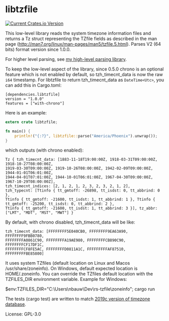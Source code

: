 # libtzfile

[![Current Crates.io Version](https://img.shields.io/crates/v/libtzfile.svg)](https://crates.io/crates/libtzfile)

This low-level library reads the system timezone information files and returns a Tz struct representing the TZfile
fields as described in the man page (<http://man7.org/linux/man-pages/man5/tzfile.5.html>).
Parses V2 (64 bits) format version since 1.0.0.

For higher level parsing, see [my high-level parsing library](https://crates.io/crates/tzparse).

To keep the low-level aspect of the library, since 0.5.0 chrono is an optional feature which is not enabled by default, so tzh_timecnt_data is now the raw `i64` timestamp.
For libtzfile to return tzh_timecnt_data as `DateTime<Utc>`, you can add this in Cargo.toml:
```
[dependencies.libtzfile]
version = "1.0.0"
features = ["with-chrono"]
```
Here is an example:
```rust
extern crate libtzfile;

fn main() {
    println!("{:?}", libtzfile::parse("America/Phoenix").unwrap());
}
```

which outputs (with chrono enabled):
```
Tz { tzh_timecnt_data: [1883-11-18T19:00:00Z, 1918-03-31T09:00:00Z, 1918-10-27T08:00:00Z,
1919-03-30T09:00:00Z, 1919-10-26T08:00:00Z, 1942-02-09T09:00:00Z, 1944-01-01T06:01:00Z,
1944-04-01T07:01:00Z, 1944-10-01T06:01:00Z, 1967-04-30T09:00:00Z, 1967-10-29T08:00:00Z],
tzh_timecnt_indices: [2, 1, 2, 1, 2, 3, 2, 3, 2, 1, 2],
tzh_typecnt: [Ttinfo { tt_gmtoff: -26898, tt_isdst: 0, tt_abbrind: 0 },
Ttinfo { tt_gmtoff: -21600, tt_isdst: 1, tt_abbrind: 1 }, Ttinfo { tt_gmtoff: -25200, tt_isdst: 0, tt_abbrind: 2 },
Ttinfo { tt_gmtoff: -21600, tt_isdst: 1, tt_abbrind: 3 }], tz_abbr: ["LMT", "MDT", "MST", "MWT"] }
```

By default, with chrono disabled, tzh_timecnt_data will be like:
```
tzh_timecnt_data: [FFFFFFFF5E040CB0, FFFFFFFF9EA63A90, FFFFFFFF9FBB0780,
FFFFFFFFA0861C90, FFFFFFFFA19AE980, FFFFFFFFCB890C90, FFFFFFFFCF17DF1C,
FFFFFFFFCF8FE5AC, FFFFFFFFD0811A1C, FFFFFFFFFAF87510, FFFFFFFFFBE85800]
```
It uses system TZfiles (default location on Linux and Macos /usr/share/zoneinfo). On Windows, default expected location is HOME/.zoneinfo. You can override the TZfiles default location with the TZFILES_DIR environment variable. Example for Windows:

$env:TZFILES_DIR="C:\Users\nbauw\Dev\rs-tzfile\zoneinfo\"; cargo run

The tests (cargo test) are written to match [2019c version of timezone database](https://www.iana.org/time-zones).

License: GPL-3.0
